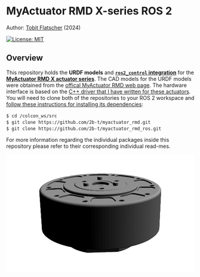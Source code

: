 # MyActuator RMD X-series ROS 2

Author: [Tobit Flatscher](https://github.com/2b-t) (2024)

[![License: MIT](https://img.shields.io/badge/License-MIT-yellow.svg)](https://opensource.org/licenses/MIT)



## Overview
This repository holds the **URDF models** and [**`ros2_control` integration**](https://control.ros.org/humble/index.html) for the [**MyActuator RMD X actuator series**](https://www.myactuator.com/rmd-x). The CAD models for the URDF models were obtained from the [offical MyActuator RMD web page](https://www.myactuator.com/downloads-x-series). The hardware interface is based on the [C++ driver that I have written for these actuators](https://github.com/2b-t/myactuator_rmd). You will need to clone both of the repositories to your ROS 2 workspace and [follow these instructions for installing its dependencies](https://github.com/2b-t/myactuator_rmd/blob/main/ReadMe.md):

```bash
$ cd /colcon_ws/src
$ git clone https://github.com/2b-t/myactuator_rmd.git
$ git clone https://github.com/2b-t/myactuator_rmd_ros.git
```

For more information regarding the individual packages inside this repository please refer to their corresponding individual read-mes.

![MyActuator RMD X8-Pro V2](./myactuator_rmd_description/media/X8ProV2.png)
